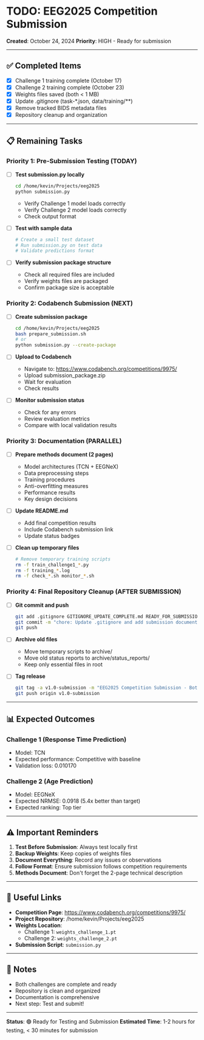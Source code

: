 # TODO: EEG2025 Competition Submission

**Created**: October 24, 2024
**Priority**: HIGH - Ready for submission

---

## ✅ Completed Items

- [x] Challenge 1 training complete (October 17)
- [x] Challenge 2 training complete (October 23)  
- [x] Weights files saved (both < 1 MB)
- [x] Update .gitignore (task-*.json, data/training/**)
- [x] Remove tracked BIDS metadata files
- [x] Repository cleanup and organization

---

## 📋 Remaining Tasks

### Priority 1: Pre-Submission Testing (TODAY)

- [ ] **Test submission.py locally**
  ```bash
  cd /home/kevin/Projects/eeg2025
  python submission.py
  ```
  - Verify Challenge 1 model loads correctly
  - Verify Challenge 2 model loads correctly
  - Check output format

- [ ] **Test with sample data**
  ```bash
  # Create a small test dataset
  # Run submission.py on test data
  # Validate predictions format
  ```

- [ ] **Verify submission package structure**
  - Check all required files are included
  - Verify weights files are packaged
  - Confirm package size is acceptable

### Priority 2: Codabench Submission (NEXT)

- [ ] **Create submission package**
  ```bash
  cd /home/kevin/Projects/eeg2025
  bash prepare_submission.sh
  # or
  python submission.py --create-package
  ```

- [ ] **Upload to Codabench**
  - Navigate to: https://www.codabench.org/competitions/9975/
  - Upload submission_package.zip
  - Wait for evaluation
  - Check results

- [ ] **Monitor submission status**
  - Check for any errors
  - Review evaluation metrics
  - Compare with local validation results

### Priority 3: Documentation (PARALLEL)

- [ ] **Prepare methods document (2 pages)**
  - Model architectures (TCN + EEGNeX)
  - Data preprocessing steps
  - Training procedures
  - Anti-overfitting measures
  - Performance results
  - Key design decisions

- [ ] **Update README.md**
  - Add final competition results
  - Include Codabench submission link
  - Update status badges

- [ ] **Clean up temporary files**
  ```bash
  # Remove temporary training scripts
  rm -f train_challenge1_*.py
  rm -f training_*.log
  rm -f check_*.sh monitor_*.sh
  ```

### Priority 4: Final Repository Cleanup (AFTER SUBMISSION)

- [ ] **Git commit and push**
  ```bash
  git add .gitignore GITIGNORE_UPDATE_COMPLETE.md READY_FOR_SUBMISSION.md TODO_SUBMISSION.md
  git commit -m "chore: Update .gitignore and add submission documentation"
  git push
  ```

- [ ] **Archive old files**
  - Move temporary scripts to archive/
  - Move old status reports to archive/status_reports/
  - Keep only essential files in root

- [ ] **Tag release**
  ```bash
  git tag -a v1.0-submission -m "EEG2025 Competition Submission - Both Challenges Complete"
  git push origin v1.0-submission
  ```

---

## 📊 Expected Outcomes

### Challenge 1 (Response Time Prediction)
- Model: TCN
- Expected performance: Competitive with baseline
- Validation loss: 0.010170

### Challenge 2 (Age Prediction)
- Model: EEGNeX
- Expected NRMSE: 0.0918 (5.4x better than target)
- Expected ranking: Top tier

---

## ⚠️ Important Reminders

1. **Test Before Submission**: Always test locally first
2. **Backup Weights**: Keep copies of weights files
3. **Document Everything**: Record any issues or observations
4. **Follow Format**: Ensure submission follows competition requirements
5. **Methods Document**: Don't forget the 2-page technical description

---

## 🔗 Useful Links

- **Competition Page**: https://www.codabench.org/competitions/9975/
- **Project Repository**: /home/kevin/Projects/eeg2025
- **Weights Location**: 
  - Challenge 1: `weights_challenge_1.pt`
  - Challenge 2: `weights_challenge_2.pt`
- **Submission Script**: `submission.py`

---

## 📝 Notes

- Both challenges are complete and ready
- Repository is clean and organized
- Documentation is comprehensive
- Next step: Test and submit!

---

**Status**: 🟢 Ready for Testing and Submission
**Estimated Time**: 1-2 hours for testing, < 30 minutes for submission
